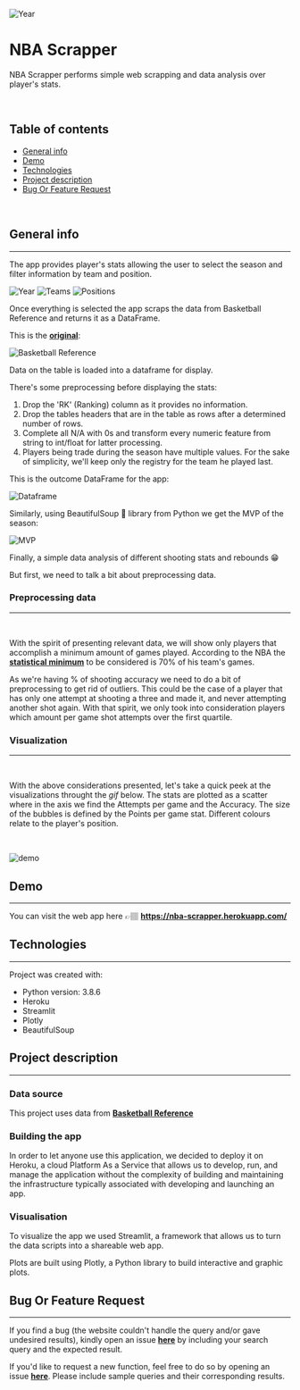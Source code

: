 ![Year](images/banner.jpg)


# NBA Scrapper

<p>NBA Scrapper performs simple web scrapping and data analysis over player's stats.</p>
<br>

## Table of contents
* [General info](#general-info)
* [Demo](#demo)
* [Technologies](#technologies)
* [Project description](#project-description)
* [Bug Or Feature Request](#bug-or-feature-request)

<br>

## General info
_____________________________
<p>The app provides player's stats allowing the user to select the season and filter information by team and position.</p>


![Year](images/year_selection.jpg)
![Teams](images/teams.jpg)
![Positions](images/position.jpg)

Once everything is selected the app scraps the data from Basketball Reference and returns it as a DataFrame.

This is the **[original](https://www.basketball-reference.com/leagues/NBA_1980_per_game.html)**:

![Basketball Reference](images/basketball_reference.jpg)

Data on the table is loaded into a dataframe for display.

There's some preprocessing before displaying the stats:

1. Drop the 'RK' (Ranking) column as it provides no information.
2. Drop the tables headers that are in the table as rows after a determined number of rows.
3. Complete all N/A with 0s and transform every numeric feature from string to int/float for latter processing.
4. Players being trade during the season have multiple values. For the sake of simplicity, we'll keep only the registry for the team he played last.

This is the outcome DataFrame for the app:

![Dataframe](images/dataframe.gif)

Similarly, using BeautifulSoup 🍲 library from Python we get the MVP of the season:

![MVP](images/mvp.jpg)


Finally, a simple data analysis of different shooting stats and rebounds 😁

But first, we need to talk a bit about preprocessing data.

### Preprocessing data
_____________________________
<br>

 With the spirit of presenting relevant data, we will show only players that accomplish a minimum amount of games played. According to the NBA the **[statistical minimum](https://www.nba.com/stats/help/statminimums/)** to be considered is 70% of his team's games.

As we're having % of shooting accuracy we need to do a bit of preprocessing to get rid of outliers. This could be the case of a player that has only one attempt at shooting a three and made it, and never attempting another shot again. With that spirit, we only took into consideration players which amount per game shot attempts over the first quartile.

### Visualization
_____________________________
<br>

With the above considerations presented, let's take a quick peek at the visualizations throught the *gif* below. The stats are plotted as a scatter where in the axis we find the Attempts per game and the Accuracy. The size of the bubbles is defined by the Points per game stat. Different colours relate to the player's position.

<br>

![demo](images/demo.gif)

## Demo
_____________________________

You can visit the web app here 👉🏽  **https://nba-scrapper.herokuapp.com/**


## Technologies
_____________________________
Project was created with: 
* Python version: 3.8.6
* Heroku
* Streamlit
* Plotly
* BeautifulSoup


## Project description
_____________________________

### Data source

This project uses data from **[Basketball Reference](https://www.basketball-reference.com/)**


### Building the app

In order to let anyone use this application, we decided to deploy it on Heroku, a cloud Platform As a Service that allows us to develop, run, and manage the application without the complexity of building and maintaining the infrastructure typically associated with developing and launching an app.


### Visualisation 

To visualize the app we used Streamlit, a framework that allows us to turn the data scripts into a shareable web app. 

Plots are built using Plotly, a Python library to build interactive and graphic plots.


## Bug Or Feature Request
_____________________________

If you find a bug (the website couldn't handle the query and/or gave undesired results), kindly open an issue **[here](https://github.com/tomasaltilio/nbastats/issues/new)** by including your search query and the expected result.

If you'd like to request a new function, feel free to do so by opening an issue **[here](https://github.com/tomasaltilio/nbastats/issues/new)**. Please include sample queries and their corresponding results.